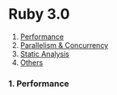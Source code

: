 # Ruby 3.0

1. [Performance](#performance)
2. [Parallelism & Concurrency](#pc)
3. [Static Analysis](#staticAnalysis)
4. [Others](#others)

### <a name="performance">1. Performance</a>
